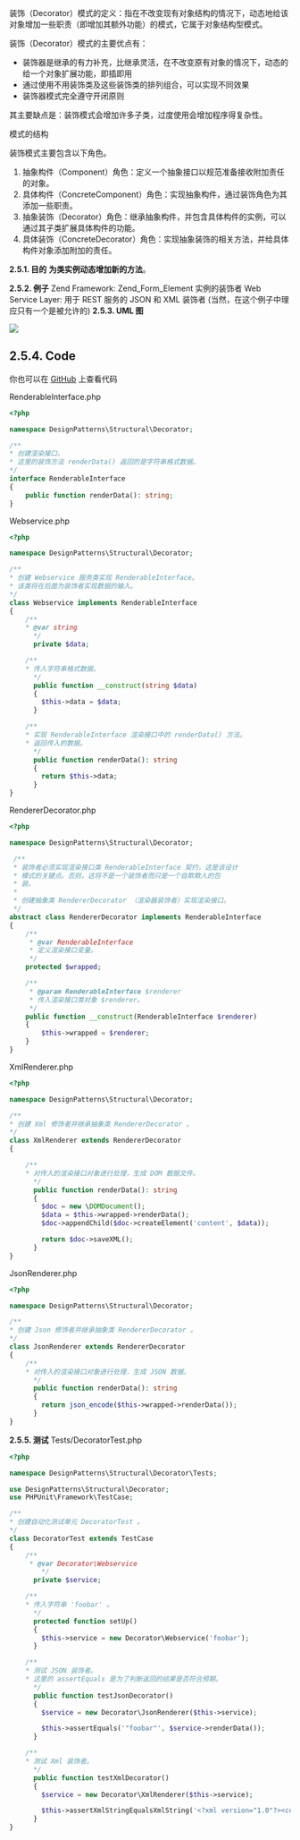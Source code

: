 装饰（Decorator）模式的定义：指在不改变现有对象结构的情况下，动态地给该对象增加一些职责（即增加其额外功能）的模式，它属于对象结构型模式。

装饰（Decorator）模式的主要优点有：

- 装饰器是继承的有力补充，比继承灵活，在不改变原有对象的情况下，动态的给一个对象扩展功能，即插即用
- 通过使用不用装饰类及这些装饰类的排列组合，可以实现不同效果
- 装饰器模式完全遵守开闭原则


其主要缺点是：装饰模式会增加许多子类，过度使用会增加程序得复杂性。

模式的结构

装饰模式主要包含以下角色。

1. 抽象构件（Component）角色：定义一个抽象接口以规范准备接收附加责任的对象。
2. 具体构件（ConcreteComponent）角色：实现抽象构件，通过装饰角色为其添加一些职责。
3. 抽象装饰（Decorator）角色：继承抽象构件，并包含具体构件的实例，可以通过其子类扩展具体构件的功能。
4. 具体装饰（ConcreteDecorator）角色：实现抽象装饰的相关方法，并给具体构件对象添加附加的责任。

**2.5.1. 目的**
**为类实例动态增加新的方法**。

**2.5.2. 例子**
Zend Framework: Zend_Form_Element 实例的装饰者
Web Service Layer: 用于 REST 服务的 JSON 和 XML 装饰者 (当然，在这个例子中理应只有一个是被允许的)
**2.5.3. UML 图**

![](../../images/DesignPatterns/Decorator.png)

## 2.5.4. Code

你也可以在 [GitHub](https://github.com/domnikl/DesignPatternsPHP/tree/master/Structural/Decorator) 上查看代码

RenderableInterface.php
```php
<?php

namespace DesignPatterns\Structural\Decorator;

/**
* 创建渲染接口。
* 这里的装饰方法 renderData() 返回的是字符串格式数据。
*/
interface RenderableInterface
{
    public function renderData(): string;
}
```
Webservice.php
```php
<?php

namespace DesignPatterns\Structural\Decorator;

/**
* 创建 Webservice 服务类实现 RenderableInterface。
* 该类将在后面为装饰者实现数据的输入。
*/
class Webservice implements RenderableInterface
{
    /**
    * @var string
      */
      private $data;

    /**
    * 传入字符串格式数据。
      */
      public function __construct(string $data)
      {
        $this->data = $data;
      }

    /**
    * 实现 RenderableInterface 渲染接口中的 renderData() 方法。
    * 返回传入的数据。
      */
      public function renderData(): string
      {
        return $this->data;
      }
}
```
RendererDecorator.php
```php
<?php

namespace DesignPatterns\Structural\Decorator;

 /**
 * 装饰者必须实现渲染接口类 RenderableInterface 契约，这是该设计
 * 模式的关键点。否则，这将不是一个装饰者而只是一个自欺欺人的包
 * 装。
 * 
 * 创建抽象类 RendererDecorator （渲染器装饰者）实现渲染接口。
 */
abstract class RendererDecorator implements RenderableInterface
{
    /**
     * @var RenderableInterface
     * 定义渲染接口变量。
     */
    protected $wrapped;

    /**
     * @param RenderableInterface $renderer
     * 传入渲染接口类对象 $renderer。
     */
    public function __construct(RenderableInterface $renderer)
    {
        $this->wrapped = $renderer;
    }
}
```
XmlRenderer.php
```php
<?php

namespace DesignPatterns\Structural\Decorator;

/**
* 创建 Xml 修饰者并继承抽象类 RendererDecorator 。
*/
class XmlRenderer extends RendererDecorator
{

    /**
    * 对传入的渲染接口对象进行处理，生成 DOM 数据文件。
      */
      public function renderData(): string
      {
        $doc = new \DOMDocument();
        $data = $this->wrapped->renderData();
        $doc->appendChild($doc->createElement('content', $data));

        return $doc->saveXML();
      }
}
```
JsonRenderer.php
```php
<?php

namespace DesignPatterns\Structural\Decorator;

/**
* 创建 Json 修饰者并继承抽象类 RendererDecorator 。
*/
class JsonRenderer extends RendererDecorator
{
    /**
    * 对传入的渲染接口对象进行处理，生成 JSON 数据。
      */
      public function renderData(): string
      {
        return json_encode($this->wrapped->renderData());
      }
}
```
**2.5.5. 测试**
Tests/DecoratorTest.php
```php
<?php

namespace DesignPatterns\Structural\Decorator\Tests;

use DesignPatterns\Structural\Decorator;
use PHPUnit\Framework\TestCase;

/**
* 创建自动化测试单元 DecoratorTest 。
*/
class DecoratorTest extends TestCase
{
    /**
     * @var Decorator\Webservice
        */
      private $service;

    /** 
    * 传入字符串 'foobar' 。
      */
      protected function setUp()
      {
        $this->service = new Decorator\Webservice('foobar');
      }

    /**
    * 测试 JSON 装饰者。
    * 这里的 assertEquals 是为了判断返回的结果是否符合预期。
      */
      public function testJsonDecorator()
      {
        $service = new Decorator\JsonRenderer($this->service);

        $this->assertEquals('"foobar"', $service->renderData());
      }

    /**
    * 测试 Xml 装饰者。
      */
      public function testXmlDecorator()
      {
        $service = new Decorator\XmlRenderer($this->service);

        $this->assertXmlStringEqualsXmlString('<?xml version="1.0"?><content>foobar</content>', $service->renderData());
      }
}
```